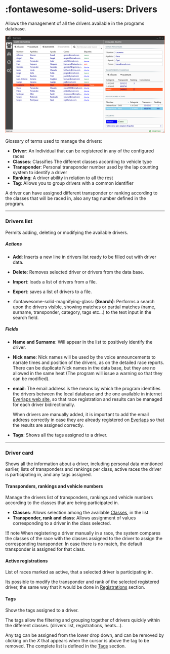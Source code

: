 # :fontawesome-solid-users: Drivers

Allows the management of all the drivers available in the programs database.

![Pilotos](../img/drivers.png)

Glossary of terms used to manage the drivers:

- **Driver**: An Individual that can be registered in any of the configured races
- **Classes**: Classifies The different classes according to vehicle type
- **Transponder**: Personal transponder number used by the lap counting system to identify a driver
- **Ranking**: A driver ability in relation to all the rest
- **Tag**: Allows you to group drivers with a common identifier    

A driver can have assigned different transponder or ranking according to the classes that will be raced in, also any tag number defined in the program.

---

### Drivers list

Permits adding, deleting or modifying the available drivers.

##### Actions

- **Add**: Inserts a new line in drivers list ready to be filled out with driver data.

- **Delete**: Removes selected driver or drivers from the data base. 

- **Import**: loads a list of drivers from a file.

- **Export**: saves a list of drivers to a file.

- :fontawesome-solid-magnifying-glass: **(Search)**: Performs a search upon the drivers visible, showing matches or partial matches (name, surname, transponder, category, tags etc...)  to the text input in the search field.

##### Fields

- **Name and Surname**: Will appear in the list to positively identify the driver.

- **Nick name**: Nick names will be used by the voice announcements to narrate times and position of the drivers, as on the detailed race reports. There can be duplicate Nick names in the data base, but they are no allowed in the same heat (The program will issue a warning so that they can be modified).

- **email**: The email address is the means by which the program identifies the drivers between the local database and the one available in internet [Everlaps web site](http://everlaps.com), so that race registration and results can be managed for each driver bidirectionally.

	When drivers are manually added, it is important to add the email address correctly in case they are already registered on [Everlaps](http://everlaps.com) so that the results are assigned correctly.

- **Tags**: Shows all the tags assigned to a driver.

---
	
### Driver card

Shows all the information about a driver, including personal data mentioned earlier, lists of transponders and rankings per class, active races  the driver is participating in, and any tags assigned.

#### Transponders, rankings and vehicle numbers

Manage the drivers list of transponders, rankings and vehicle numbers according to the classes that are being participated in.

- **Classes**: Allows selection among the available [Classes](./config.md#categorias), in the list.
- **Transponder, rank and class**: Allows assignment of values corresponding to a driver in the class selected.

!!! note
	When registering a driver manually in a race, the system compares the classes of the race with the classes assigned to the driver to assign the corresponding transponder. In case there is no match, the default transponder is assigned for that class. 

#### Active registrations

List of races marked as active, that a selected driver is participating in.

Its possible to modify the transponder and rank of the selected registered driver, the same way that it would be done in [Registrations](./races.md#inscripciones) section.

#### Tags

Show the tags assigned to a driver.

The tags allow the filtering and grouping together of drivers quickly within the different classes. (drivers list, registrations, heats...).

Any tag can be assigned from the lower drop down, and can be removed by clicking on the *X*  that appears when the cursor is above the tag to be removed. The complete list is defined in the [Tags](./config.md#etiquetas) section.


